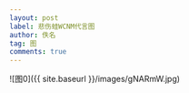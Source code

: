 ```yaml
---
layout: post
label: 悲伤蛙WCNM代言图
author: 佚名
tag: 图
comments: true
---
```


![图0]({{ site.baseurl }}/images/gNARmW.jpg)
